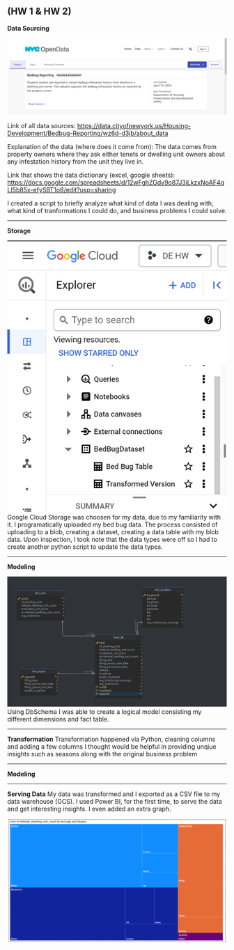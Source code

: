 (HW 1 & HW 2)
--------------------------------------------------------
**Data Sourcing**

![alt text](image-1.png)

Link of all data sources:
https://data.cityofnewyork.us/Housing-Development/Bedbug-Reporting/wz6d-d3jb/about_data 

Explanation of the data (where does it come from):
The data comes from property owners where they ask either tenets or dwelling unit owners about any infestation history from the unit they live in. 

Link that shows the data dictionary (excel, google sheets):
https://docs.google.com/spreadsheets/d/12wFghZGdv9o87J3iLkzxNoAF4qLI5b85x-efySBT1o8/edit?usp=sharing 

I created a script to briefly analyze what kind of data I was dealing with, what kind of tranformations I could do, and business problems I could solve.

--------------------------------------------------------
**Storage**

![alt text](image-2.png)
Google Cloud Storage was choosen for my data, due to my familiarity with it. I programatically uploaded my bed bug data. The process consisted of uploading to a blob, creating a dataset, creating a data table with my blob data. Upon inspection, I took note that the data types were off so I had to create another python script to update the data types. 

--------------------------------------------------------
**Modeling**

![alt text](<Data Model/DataModel_Star_Schema.png>)
Using DbSchema I was able to create a logical model consisting my different dimensions and fact table. 

--------------------------------------------------------
**Transformation**
Transformation happened via Python, cleaning columns and adding a few columns I thought would be helpful in providing unqiue insights such as seasons along with the original business problem

--------------------------------------------------------
**Modeling**

--------------------------------------------------------
**Serving Data**
My data was transformed and I exported as a CSV file to my data warehouse (GCS). I used Power BI, for the first time, to serve the data and get interesting insights. I even added an extra graph.

![alt text](image.png)

